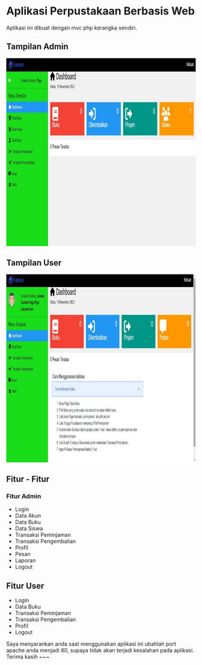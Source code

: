 # Aplikasi Perpustakaan Berbasis Web



Aplikasi ini dibuat dengan mvc php kerangka sendiri.
## Tampilan Admin
<img src="./Demo Admin.jpeg" width="100%" height="500" />

## Tampilan User
<img src="./Demo User.jpeg" width="100%" height="500" />

## Fitur - Fitur
### Fitur Admin
- Login
- Data Akun
- Data Buku
- Data Siswa
- Transaksi Peminjaman
- Transaksi Pengembalian
- Profil
- Pesan
- Laporan
- Logout
## Fitur User
- Login
- Data Buku
- Transaksi Peminjaman 
- Transaksi Pengembalian
- Profil
- Logout

Saya menyarankan anda saat menggunakan aplikasi ini ubahlah port apache anda
menjadi 80, supaya tidak akan terjadi kesalahan pada aplikasi. Terima kasih ~~~
